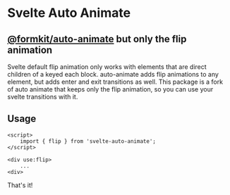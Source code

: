 # Svelte Auto Animate

## [@formkit/auto-animate](https://auto-animate.formkit.com/#usage-svelte) but only the flip animation

Svelte default flip animation only works with elements that are direct children of a keyed each block.
auto-animate adds flip animations to any element, but adds enter and exit transitions as well.
This package is a fork of auto animate that keeps only the flip animation, so you can use your svelte transitions with it.

## Usage

```svelte
<script>
	import { flip } from 'svelte-auto-animate';
</script>

<div use:flip>
	...
<div>
```

That's it!
